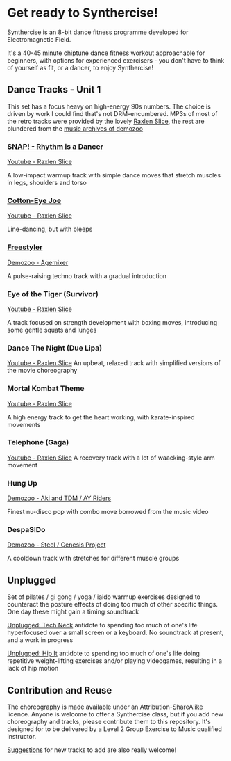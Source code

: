 # Get ready to Synthercise!

Synthercise is an 8-bit dance fitness programme developed for Electromagnetic Field.

It's a 40-45 minute chiptune dance fitness workout approachable for beginners, with options for experienced exercisers - you don't have to think of yourself as fit, or a dancer, to enjoy Synthercise!


## Dance Tracks - Unit 1

This set has a focus heavy on high-energy 90s numbers. The choice is driven by work I could find that's not DRM-encumbered. MP3s of most of the retro tracks were provided by the lovely [Raxlen Slice](https://www.youtube.com/c/RaxlenSlice), the rest are plundered from the [music archives of demozoo](https://demozoo.org/music/)

### [SNAP! - Rhythm is a Dancer](Choreography/Rhythm_is_a_Dancer.md) 

[Youtube - Raxlen Slice](https://www.youtube.com/watch?v=3jSz8uUDd9E)

A low-impact warmup track with simple dance moves that stretch muscles in legs, shoulders and torso

### [Cotton-Eye Joe](Choreography/Cotton_Eye_Joe.md)

[Youtube - Raxlen Slice](https://www.youtube.com/watch?v=loVp-uSQ_FE)

Line-dancing, but with bleeps

### [Freestyler](Choreography/Freestyler.md)

[Demozoo - Agemixer](https://demozoo.org/music/287675/)

A pulse-raising techno track with a gradual introduction

### Eye of the Tiger (Survivor)

[Youtube - Raxlen Slice](https://www.youtube.com/watch?v=gWVggJR0oUI)

A track focused on strength development with boxing moves, introducing some gentle squats and lunges

### Dance The Night (Due Lipa)

[Youtube - Raxlen Slice](https://www.youtube.com/watch?v=tReoQpxTuyY)
An upbeat, relaxed track with simplified versions of the movie choreography

### Mortal Kombat Theme 

[Youtube - Raxlen Slice](https://www.youtube.com/watch?v=KG3ocpZyCSw)

A high energy track to get the heart working, with karate-inspired movements

### Telephone (Gaga)

[Youtube - Raxlen Slice](https://www.youtube.com/watch?v=LrIoiTLIW6o)
A recovery track with a lot of waacking-style arm movement

### Hung Up 

[Demozoo - Aki and TDM / AY Riders](https://demozoo.org/music/152274/)

Finest nu-disco pop with combo move borrowed from the music video

### DespaSIDo

[Demozoo - Steel / Genesis Project](https://demozoo.org/music/200368/)

A cooldown track with stretches for different muscle groups 

## Unplugged 

Set of pilates / gi gong / yoga / iaido warmup exercises designed to counteract the posture effects of doing too much of other specific things. One day these might gain a timing soundtrack

[Unplugged: Tech Neck](Unplugged/Tech_Neck.md) antidote to spending too much of one's life hyperfocused over a small screen or a keyboard. No soundtrack at present, and a work in progress

[Unplugged: Hip It](Unplugged/Hip_It.md) antidote to spending too much of one's life doing repetitive weight-lifting exercises and/or playing videogames, resulting in a lack of hip motion 


## Contribution and Reuse

The choreography is made available under an Attribution-ShareAlike licence. Anyone is welcome to offer a Synthercise class, but if you add new choreography and tracks, please contribute them to this repository. It's designed for to be delivered by a Level 2 Group Exercise to Music qualified instructor.

[Suggestions](SUGGESTIONS.md) for new tracks to add are also really welcome!

  


